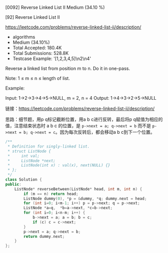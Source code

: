 [0092] Reverse Linked List II                                       Medium (34.10 %)

<!--front-->	
[92] Reverse Linked List II  

https://leetcode.com/problems/reverse-linked-list-ii/description/

* algorithms
* Medium (34.10%)
* Total Accepted:    180.4K
* Total Submissions: 528.8K
* Testcase Example:  '[1,2,3,4,5]\n2\n4'

Reverse a linked list from position m to n. Do it in one-pass.

Note: 1 ≤ m ≤ n ≤ length of list.

Example:


Input: 1->2->3->4->5->NULL, m = 2, n = 4
Output: 1->4->3->2->5->NULL








<!--back-->

链接：https://leetcode.com/problems/reverse-linked-list-ii/description/

思路：细节题，用p q标记截断位置，用a b c进行反转，最后将p q赋值为相应的值，注意结束状态时 a b c 的位置，是 `p->next = a; q->next = b` 而不是 `p->next = b; q->next = c`。因为每次反转后，都会移动a b c到下一个位置。


```cpp
/**
 * Definition for singly-linked list.
 * struct ListNode {
 *     int val;
 *     ListNode *next;
 *     ListNode(int x) : val(x), next(NULL) {}
 * };
 */
class Solution {
public:
    ListNode* reverseBetween(ListNode* head, int m, int n) {
        if (m == n) return head;
        ListNode dummy(0), *p = &dummy, *q; dummy.next = head;
        for (int i=0; i<m-1; i++) p = p->next; q = p->next;
        ListNode *a=q,  *b=a->next, *c=b->next;
        for (int i=0; i<n-m; i++) {
            b->next = a; a = b; b = c; 
            if (c) c = c->next;
        }
        p->next = a; q->next = b;
        return dummy.next;
    }
};
```


